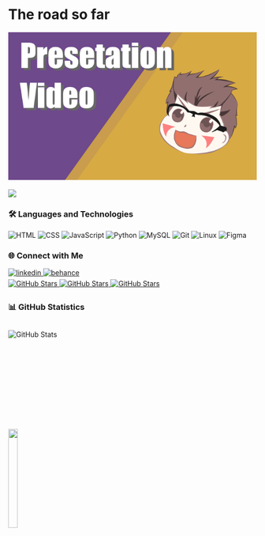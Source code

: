 
# The road so far

[![Watch the video](/banner_video.png)](https://youtu.be/atKtk2AIUPM&t)

<img src="https://readme-typing-svg.demolab.com?font=Fira+Code&weight=200&pause=1000&color=C799FF&width=300&lines=Wanna+know+more+?+" align="center">

<!--Language e Technology: START-->
### 🛠️ Languages and Technologies  

<div style="display: inline_block">
   <img align="center" alt="HTML" src="https://img.shields.io/badge/HTML5-8e00cd?style=for-the-badge&logo=html5&logoColor=white">
  <img align="center" alt="CSS"  src="https://img.shields.io/badge/CSS3-8e00cd?style=for-the-badge&logo=css3&logoColor=white">
  <img align="center" alt="JavaScript" src="https://img.shields.io/badge/JavaScript-8e00cd?style=for-the-badge&logo=javascript&logoColor=white">
  <img align="center" alt="Python" src="https://img.shields.io/badge/Python-8e00cd?style=for-the-badge&logo=python&logoColor=white">
  <img align="center" alt="MySQL"  src="https://img.shields.io/badge/MySQL-8e00cd?style=for-the-badge&logo=mysql&logoColor=white">
  <img align="center" alt="Git"  src="https://img.shields.io/badge/GIT-8e00cd?style=for-the-badge&logo=git&logoColor=white"> 
  <img align="center" alt="Linux" src="https://img.shields.io/badge/Linux-8e00cd?style=for-the-badge&logo=linux&logoColor=white""> 
  <img align="center" alt="Figma" src="https://img.shields.io/badge/Figma-8e00cd?style=for-the-badge&logo=figma&logoColor=white"> 
<!--Language e Technology: END-->

### 🌐 Connect with Me  
<!-- Social Media:START -->
<div>
  <a href="https://www.linkedin.com/in/lkevinvinagre/" target="_blank">
    <img src=https://img.shields.io/badge/linkedin-%231E77B5.svg?&style=for-the-badge&logo=linkedin&logoColor=white alt=linkedin style="margin-bottom: 5px;" />
  </a>
  <a href="https://www.behance.net/lkevinVinagre" target="_blank">
    <img src=https://img.shields.io/badge/Behance-1769ff?style=for-the-badge&logo=behance&logoColor=whit alt=behance style="margin-bottom: 5px;" />
  </a>
</div>

<div>
  <a href="https://github.com/lkevinvinagre" target="_blank">
    <img src="https://img.shields.io/github/followers/lkevinvinagre?style=flat-square" alt="GitHub Stars" style="margin-bottom: 5px;" />
  </a>
  <a href="https://github.com/lkevinvinagre" target="_blank">
    <img src="https://img.shields.io/github/stars/lkevinvinagre?style=flat-square" alt="GitHub Stars" style="margin-bottom: 5px;" />
  </a>
  <a href="https://github.com/paulosalvatore" target="_blank">
    <img src="https://komarev.com/ghpvc/?username=lkevinvinagre&&style=flat-square" alt="GitHub Stars" style="margin-bottom: 5px;" />
  </a>
</div>

<!-- Social Media:END -->

<!-- Github Stats:START-->
### 📊 GitHub Statistics  

<div style="display: flex; align-items: center; gap: 20px;">

  <img 
    align="left" 
    alt="GitHub Stats" 
    height="200" 
    src="https://github-readme-stats.vercel.app/api?username=lkevinvinagre&show_icons=true&theme=midnight-purple&include_all_commits=false"
    />
   <img src="https://github-readme-stats.vercel.app/api/top-langs/?username=lkevinvinagre&theme=midnight-purple&hide_border=false&include_all_commits=false&count_private=false&layout=compact" width="40%" height="200" align="center"> <br>  
  
</div> 
<!-- Github Stats:END -->